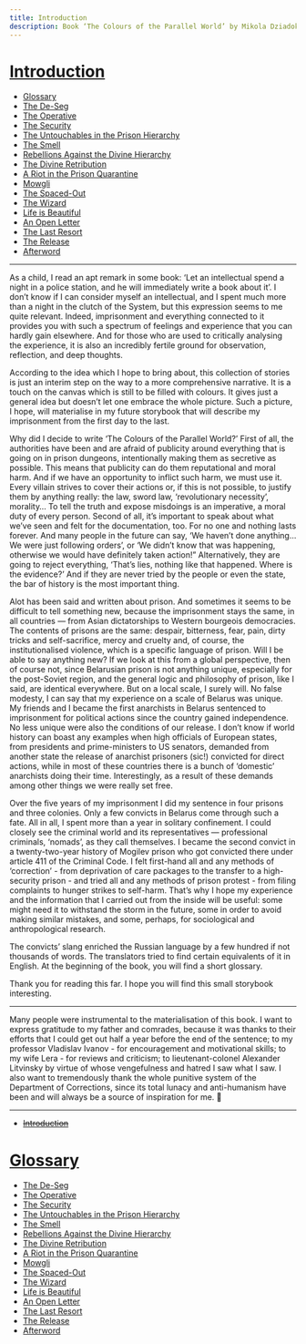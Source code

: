```yaml
---
title: Introduction
description: Book ‘The Colours of the Parallel World’ by Mikola Dziadok. Chapter 1. Introduction
---
```


# [Introduction](./1.md)
- [Glossary](./2.md)
- [The De-Seg](./3.md)
- [The Operative](./4.md)
- [The Security](./5.md)
- [The Untouchables in the Prison Hierarchy](./6.md)
- [The Smell](./7.md)
- [Rebellions Against the Divine Hierarchy](./8.md)
- [The Divine Retribution](./9.md)
- [A Riot in the Prison Quarantine](./10.md)
- [Mowgli](./11.md)
- [The Spaced-Out](./12.md)
- [The Wizard](./13.md)
- [Life is Beautiful](./14.md)
- [An Open Letter](./15.md)
- [The Last Resort](./16.md)
- [The Release](./17.md)
- [Afterword](./18.md)

---

As a child, I read an apt remark in some book: ‘Let an intellectual spend a night in a police station, and he will immediately write a book about it’. I don’t know if I can consider myself an intellectual, and I spent much more than a night in the clutch of the System, but this expression seems to me quite relevant. Indeed, imprisonment and everything connected to it provides you with such a spectrum of feelings and experience that you can hardly gain elsewhere. And for those who are used to critically analysing the experience, it is also an incredibly fertile ground for observation, reflection, and deep thoughts.

According to the idea which I hope to bring about, this collection of stories is just an interim step on the way to a more comprehensive narrative. It is a touch on the canvas which is still to be filled with colours. It gives just a general idea but doesn’t let one embrace the whole picture. Such a picture, I hope, will materialise in my future storybook that will describe my imprisonment from the first day to the last.

Why did I decide to write ‘The Colours of the Parallel World?’ First of all, the authorities have been and are afraid of publicity around everything that is going on in prison dungeons, intentionally making them as secretive as possible. This means that publicity can do them reputational and moral harm. And if we have an opportunity to inflict such harm, we must use it. Every villain strives to cover their actions or, if this is not possible, to justify them by anything really: the law, sword law, ‘revolutionary necessity’, morality… To tell the truth and expose misdoings is an imperative, a moral duty of every person. Second of all, it’s important to speak about what we’ve seen and felt for the documentation, too. For no one and nothing lasts forever. And many people in the future can say, ‘We haven’t done anything... We were just following orders’, or ‘We didn’t know that was happening, otherwise we would have definitely taken action!” Alternatively, they are going to reject everything, ‘That’s lies, nothing like that happened. Where is the evidence?’ And if they are never tried by the people or even the state, the bar of history is the most important thing.

Alot has been said and written about prison. And sometimes it seems to be difficult to tell something new, because the imprisonment stays the same, in all countries — from Asian dictatorships to Western bourgeois democracies. The contents of prisons are the same: despair, bitterness, fear, pain, dirty tricks and self-sacrifice, mercy and cruelty and, of course, the institutionalised violence, which is a specific language of prison. Will I be able to say anything new? If we look at this from a global perspective, then of course not, since Belarusian prison is not anything unique, especially for the post-Soviet region, and the general logic and philosophy of prison, like I said, are identical everywhere. But on a local scale, I surely will. No false modesty, I can say that my experience on a scale of Belarus was unique. My friends and I became the first anarchists in Belarus sentenced to imprisonment for political actions since the country gained independence. No less unique were also the conditions of our release. I don’t know if world history can boast any examples when high officials of European states, from presidents and prime-ministers to US senators, demanded from another state the release of anarchist prisoners (sic!) convicted for direct actions, while in most of these countries there is a bunch of ‘domestic’ anarchists doing their time. Interestingly, as a result of these demands among other things we were really set free.

Over the five years of my imprisonment I did my sentence in four prisons and three colonies. Only a few convicts in Belarus come through such a fate. All in all, I spent more than a year in
solitary confinement. I could closely see the criminal world and its representatives — professional criminals, ‘nomads’, as they call themselves. I became the second convict in a twenty-two-year history of Mogilev prison who got convicted there under article 411 of the Criminal Code. I felt first-hand all and any methods of ‘correction’ - from deprivation of care packages to the transfer to a high-security prison - and tried all and any methods of prison protest - from filing complaints to hunger strikes to self-harm. That’s why I hope my experience and the information that I carried out from the inside will be useful: some might need it to withstand the storm in the future, some in order to avoid making similar mistakes, and some, perhaps, for sociological and anthropological research.

The convicts’ slang enriched the Russian language by a few hundred if not thousands of words. The translators tried to find certain equivalents of it in English. At the beginning of the book, you will find a short glossary.

Thank you for reading this far. I hope you will find this small storybook interesting.

---

Many people were instrumental to the materialisation of this book. I want to express gratitude to my father and comrades, because it was thanks to their efforts that I could get out half a year before the end of the sentence; to my professor Vladislav Ivanov - for encouragement and motivational skills; to my wife Lera - for reviews and criticism; to lieutenant-colonel Alexander Litvinsky by virtue of whose vengefulness and hatred I saw what I saw. I also want to tremendously thank the whole punitive system of the Department of Corrections, since its total lunacy and anti-humanism have been and will always be a source of inspiration for me.


---

- ~~[Introduction](./1.md)~~
# [Glossary](./2.md)
- [The De-Seg](./3.md)
- [The Operative](./4.md)
- [The Security](./5.md)
- [The Untouchables in the Prison Hierarchy](./6.md)
- [The Smell](./7.md)
- [Rebellions Against the Divine Hierarchy](./8.md)
- [The Divine Retribution](./9.md)
- [A Riot in the Prison Quarantine](./10.md)
- [Mowgli](./11.md)
- [The Spaced-Out](./12.md)
- [The Wizard](./13.md)
- [Life is Beautiful](./14.md)
- [An Open Letter](./15.md)
- [The Last Resort](./16.md)
- [The Release](./17.md)
- [Afterword](./18.md)
